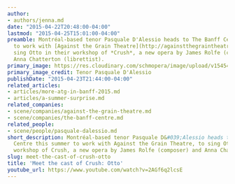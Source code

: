```yaml
---
author:
- authors/jenna.md
date: "2015-04-22T20:48:00-04:00"
lastmod: "2015-04-25T15:01:00-04:00"
preamble: Montréal-based tenor Pasquale D'Alessio heads to The Banff Centre this summer
  to work with [Against the Grain Theatre](http://againstthegraintheatre.com/), to
  sing Otto in their workshop of *Crush*, a new opera by James Rolfe (composer) and
  Anna Chatterton (librettist).
primary_image: https://res.cloudinary.com/schmopera/image/upload/v1545409169/media/webhook-uploads/1429750592057/93d4d29c-73d6-457a-982f-9e751533917d.jpg.jpg
primary_image_credit: Tenor Pasquale D'Alessio
publishDate: "2015-04-23T21:44:00-04:00"
related_articles:
- articles/more-atg-in-banff-2015.md
- articles/a-summer-surprise.md
related_companies:
- scene/companies/against-the-grain-theatre.md
- scene/companies/the-banff-centre.md
related_people:
- scene/people/pasquale-dalessio.md
short_description: Montréal-based tenor Pasquale D&#039;Alessio heads to The Banff
  Centre this summer to work with Against the Grain Theatre, to sing Otto in their
  workshop of Crush, a new opera by James Rolfe (composer) and Anna Chatterton (librettist).
slug: meet-the-cast-of-crush-otto
title: 'Meet the cast of Crush: Otto'
youtube_url: https://www.youtube.com/watch?v=2AGf6q2lcsE
---
```



